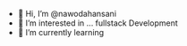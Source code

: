 - 👋 Hi, I’m @nawodahansani
- 👀 I’m interested in ... fullstack Development
- 🌱 I’m currently learning 


<!---
nawodahansani/nawodahansani is a ✨ special ✨ repository because its `README.md` (this file) appears on your GitHub profile.
You can click the Preview link to take a look at your changes.
--->
